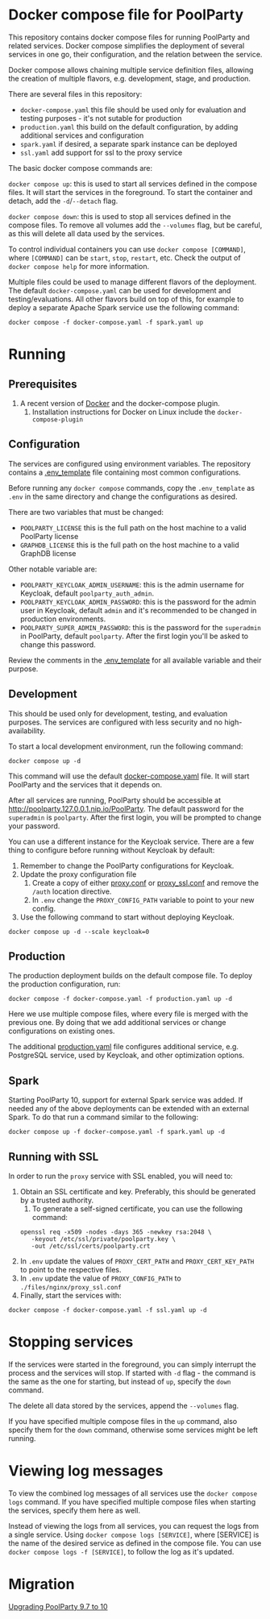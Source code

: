 # Docker compose file for PoolParty

This repository contains docker compose files for running PoolParty and related services.
Docker compose simplifies the deployment of several services in one go, their configuration, and the relation between
the service.

Docker compose allows chaining multiple service definition files, allowing the creation of multiple flavors, e.g.
development, stage, and production.

There are several files in this repository:
* `docker-compose.yaml` this file should be used only for evaluation and testing purposes - it's not sutable for production
* `production.yaml` this build on the default configuration, by adding additional services and configuration
* `spark.yaml` if desired, a separate spark instance can be deployed
* `ssl.yaml` add support for ssl to the proxy service

The basic docker compose commands are:

`docker compose up`: this is used to start all services defined in the compose files. It will start the services in the
foreground. To start the container and detach, add the `-d`/`--detach` flag.

`docker compose down`: this is used to stop all services defined in the compose files. To remove all volumes add the
`--volumes` flag, but be careful, as this will delete all data used by the services.

To control individual containers you can use `docker compose [COMMAND]`, where `[COMMAND]` can be `start`, `stop`,
`restart`, etc. Check the output of `docker compose help` for more information.

Multiple files could be used to manage different flavors of the deployment. The default `docker-compose.yaml` can be
used for development and testing/evaluations. All other flavors build on top of this, for example to deploy a separate
Apache Spark service use the following command:

```shell
docker compose -f docker-compose.yaml -f spark.yaml up
```

# Running

## Prerequisites

1. A recent version of [Docker](https://docs.docker.com/engine/install/) and the docker-compose plugin.
   1. Installation instructions for Docker on Linux include the `docker-compose-plugin`

## Configuration

The services are configured using environment variables. The repository contains a [.env_template](.env_template)
file containing most common configurations.

Before running any `docker compose` commands, copy the `.env_template` as `.env` in the same directory and change the 
configurations as desired.

There are two variables that must be changed:
* `POOLPARTY_LICENSE` this is the full path on the host machine to a valid PoolParty license
* `GRAPHDB_LICENSE` this is the full path on the host machine to a valid GraphDB license

Other notable variable are:
* `POOLPARTY_KEYCLOAK_ADMIN_USERNAME`: this is the admin username for Keycloak, default `poolparty_auth_admin`.
* `POOLPARTY_KEYCLOAK_ADMIN_PASSWORD`: this is the password for the admin user in Keycloak, default `admin` and it's 
recommended to be changed in production environments.
* `POOLPARTY_SUPER_ADMIN_PASSWORD`: this is the password for the `superadmin` in PoolParty, default `poolparty`. After the
first login you'll be asked to change this password.

Review the comments in the [.env_template](./.env_template) for all available variable and their purpose.

## Development

This should be used only for development, testing, and evaluation purposes. The services are configured with less 
security and no high-availability.

To start a local development environment, run the following command:

```shell
docker compose up -d
```

This command will use the default [docker-compose.yaml](./docker-compose.yaml) file. It will start PoolParty and the services that it
depends on.

After all services are running, PoolParty should be accessible at http://poolparty.127.0.0.1.nip.io/PoolParty. 
The default password for the `superadmin` is `poolparty`. After the first login, you will be prompted to change your 
password.

You can use a different instance for the Keycloak service. There are a few thing to configure before running without 
Keycloak by default:
1. Remember to change the PoolParty configurations for Keycloak.
2. Update the proxy configuration file
   1. Create a copy of either [proxy.conf](files/nginx/poolparty.conf) or [proxy_ssl.conf](files/nginx/proxy_ssl.conf) and remove the `/auth` location directive.
   2. In `.env` change the `PROXY_CONFIG_PATH` variable to point to your new config.
3. Use the following command to start without deploying Keycloak.
```shell
docker compose up -d --scale keycloak=0
```

## Production

The production deployment builds on the default compose file. To deploy the production configuration, run:

```shell
docker compose -f docker-compose.yaml -f production.yaml up -d
```

Here we use multiple compose files, where every file is merged with the previous one. By doing that we add additional
services or change configurations on existing ones.

The additional [production.yaml](./production.yaml) file configures additional service, e.g. PostgreSQL service, used
by Keycloak, and other optimization options.

## Spark

Starting PoolParty 10, support for external Spark service was added. If needed any of the above deployments can be
extended with an external Spark. To do that run a command similar to the following:

```shell
docker compose up -f docker-compose.yaml -f spark.yaml up -d
```

## Running with SSL

In order to run the `proxy` service with SSL enabled, you will need to:
1. Obtain an SSL certificate and key. Preferably, this should be generated by a trusted authority.
   1. To generate a self-signed certificate, you can use the following command:
   ```shell
   openssl req -x509 -nodes -days 365 -newkey rsa:2048 \
      -keyout /etc/ssl/private/poolparty.key \
      -out /etc/ssl/certs/poolparty.crt
   ```
2. In `.env` update the values of `PROXY_CERT_PATH` and `PROXY_CERT_KEY_PATH` to point to the respective files.
3. In `.env` update the value of `PROXY_CONFIG_PATH` to `./files/nginx/proxy_ssl.conf`
4. Finally, start the services with:
```shell
docker compose -f docker-compose.yaml -f ssl.yaml up -d
```

# Stopping services

If the services were started in the foreground, you can simply interrupt the process and the services will stop. If 
started with `-d` flag - the command is the same as the one for starting, but instead of `up`, specify the `down`
command.

The delete all data stored by the services, append the `--volumes` flag.

If you have specified multiple compose files in the `up` command, also specify them for the `down` command, otherwise
some services might be left running.

# Viewing log messages

To view the combined log messages of all services use the `docker compose logs` command. If you have specified multiple
compose files when starting the services, specify them here as well.

Instead of viewing the logs from all services, you can request the logs from a single service. Using
`docker compose logs [SERVICE]`, where [SERVICE] is the name of the desired service as defined in the compose file.
You can use `docker compose logs -f [SERVICE]`, to follow the log as it's updated.

# Migration

[Upgrading PoolParty 9.7 to 10](https://help.graphwise.ai/en/how-to-install---manage-graphwise-components/installation---migration/poolparty-9-7-to-10-migration-guide.html)
